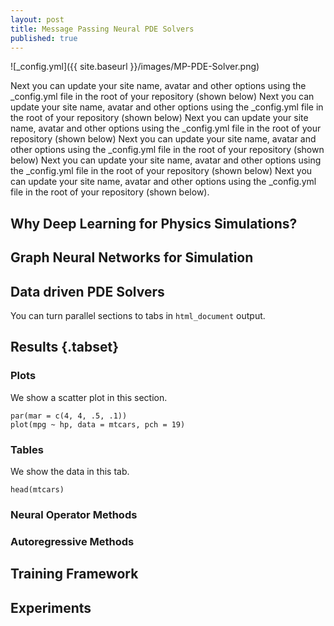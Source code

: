 ```yaml
---
layout: post
title: Message Passing Neural PDE Solvers
published: true
---
```

![_config.yml]({{ site.baseurl }}/images/MP-PDE-Solver.png)

Next you can update your site name, avatar and other options using the _config.yml file in the root of your repository (shown below) Next you can update your site name, avatar and other options using the _config.yml file in the root of your repository (shown below) Next you can update your site name, avatar and other options using the _config.yml file in the root of your repository (shown below) Next you can update your site name, avatar and other options using the _config.yml file in the root of your repository (shown below) Next you can update your site name, avatar and other options using the _config.yml file in the root of your repository (shown below) Next you can update your site name, avatar and other options using the _config.yml file in the root of your repository (shown below).

## Why Deep Learning for Physics Simulations?

## Graph Neural Networks for Simulation

## Data driven PDE Solvers

You can turn parallel sections to tabs in `html_document` output.

## Results {.tabset}

### Plots

We show a scatter plot in this section.

```{r, fig.dim=c(5, 3)}
par(mar = c(4, 4, .5, .1))
plot(mpg ~ hp, data = mtcars, pch = 19)
```

### Tables

We show the data in this tab.

```{r}
head(mtcars)
```

### Neural Operator Methods
### Autoregressive Methods

## Training Framework

## Experiments
